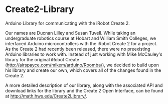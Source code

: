 # Create2-Library
Arduino Library for communicating with the iRobot Create 2.

Our names are Ducnan Lilley and Susan Tuvell.
While taking an undergraduate robotics course at Hobart and William Smith Colleges, we interfaced Arduino microcontrollers with the iRobot Create 2 for a project. As the Create 2 had recently been released, there were no preexisting Arduino libraries to work with. Instead of just working with Mike McCauley's library for the original iRobot Create (http://airspayce.com/mikem/arduino/Roomba/), we decided to build upon his library and create our own, which covers all of the changes found in the Create 2. 

A more detailed description of our library, along with the associated API and download links for the library and the Create 2 Open Interface, can be found at http://math.hws.edu/Create2Library/.
